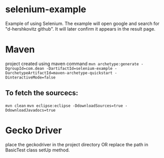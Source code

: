 # selenium-example
Example of using Selenium.
The example will open google and search for "d-hershkovitz github". It will later confirm it appears in the result page.

# Maven
project created using maven command
`mvn archetype:generate -DgroupId=com.dean -DartifactId=selenium-example -DarchetypeArtifactId=maven-archetype-quickstart -DinteractiveMode=false`

## To fetch the sourcecs:
`mvn clean`
`mvn eclipse:eclipse -DdownloadSources=true -DdownloadJavadocs=true`

# Gecko Driver
place the geckodriver in the project directory OR replace the path in BasicTest class setUp method.